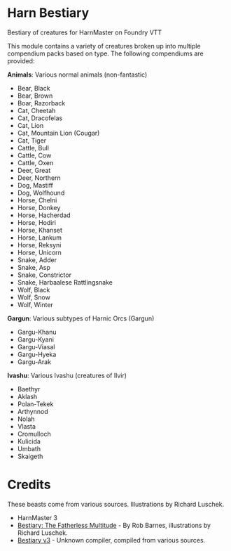# Harn Bestiary
Bestiary of creatures for HarnMaster on Foundry VTT

This module contains a variety of creatures broken up into multiple compendium packs based on type.  The following compendiums are provided:

**Animals**: Various normal animals (non-fantastic)
* Bear, Black
* Bear, Brown
* Boar, Razorback
* Cat, Cheetah
* Cat, Dracofelas
* Cat, Lion
* Cat, Mountain Lion (Cougar)
* Cat, Tiger
* Cattle, Bull
* Cattle, Cow
* Cattle, Oxen
* Deer, Great
* Deer, Northern
* Dog, Mastiff
* Dog, Wolfhound
* Horse, Chelni
* Horse, Donkey
* Horse, Hacherdad
* Horse, Hodiri
* Horse, Khanset
* Horse, Lankum
* Horse, Reksyni
* Horse, Unicorn
* Snake, Adder
* Snake, Asp
* Snake, Constrictor
* Snake, Harbaalese Rattlingsnake
* Wolf, Black
* Wolf, Snow
* Wolf, Winter

**Gargun**: Various subtypes of Harnic Orcs (Gargun)
* Gargu-Khanu
* Gargu-Kyani
* Gargu-Viasal
* Gargu-Hyeka
* Gargu-Arak

**Ivashu**: Various Ivashu (creatures of Ilvir)
* Baethyr
* Aklash
* Polan-Tekek
* Arthynnod
* Nolah
* Vlasta
* Cromulloch
* Kulicida
* Umbath
* Skaigeth

# Credits

These beasts come from various sources.  Illustrations by Richard Luschek.

* HarnMaster 3
* [Bestiary: The Fatherless Multitude](https://www.lythia.com/harnmaster/beasts/bestiary-the-fatherless-multitude/) - By Rob Barnes, illustrations by Richard Luschek.
* [Bestiary v3](https://www.lythia.com/game_aides/bestiary-v3/) - Unknown compiler, compiled from various sources.

